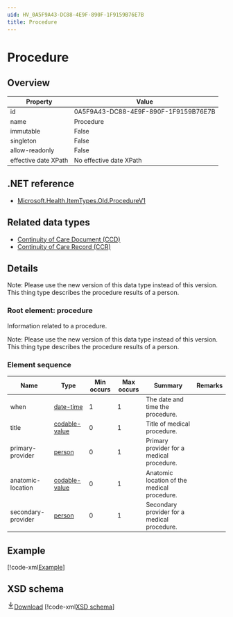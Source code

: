 ```yaml
---
uid: HV_0A5F9A43-DC88-4E9F-890F-1F9159B76E7B
title: Procedure
---
```


# Procedure

## Overview

Property|Value
---|---
id|0A5F9A43-DC88-4E9F-890F-1F9159B76E7B
name|Procedure
immutable|False
singleton|False
allow-readonly|False
effective date XPath|No effective date XPath

## .NET reference
- [Microsoft.Health.ItemTypes.Old.ProcedureV1](https://docs.microsoft.com/dotnet/api/microsoft.health.itemtypes.old.procedurev1)

## Related data types

- [Continuity of Care Document (CCD)](xref:HV_9c48a2b8-952c-4f5a-935d-f3292326bf54)
- [Continuity of Care Record (CCR)](xref:HV_1e1ccbfc-a55d-4d91-8940-fa2fbf73c195)

## Details
Note: Please use the new version of this data type instead of this version. <br /> This thing type describes the procedure results of a person.

<a name='procedure'></a>

### Root element: procedure

Information related to a procedure.

Note: Please use the new version of this data type instead of this version. <br /> This thing type describes the procedure results of a person.

### Element sequence

Name|Type|Min occurs|Max occurs|Summary|Remarks
---|---|---|---|---|---
when|[date-time](xref:HV_File_dates#date-time)|1|1|The date and time the procedure.|
title|[codable-value](xref:HV_3e730686-781f-4616-aa0d-817bba8eb141#codable-value)|0|1|Title of medical procedure.|
primary-provider|[person](xref:HV_3e730686-781f-4616-aa0d-817bba8eb141#person)|0|1|Primary provider for a medical procedure.|
anatomic-location|[codable-value](xref:HV_3e730686-781f-4616-aa0d-817bba8eb141#codable-value)|0|1|Anatomic location of the medical procedure.|
secondary-provider|[person](xref:HV_3e730686-781f-4616-aa0d-817bba8eb141#person)|0|1|Secondary provider for a medical procedure.|

## Example
[!code-xml[Example](../../sample-xml/0A5F9A43-DC88-4E9F-890F-1F9159B76E7B.xml)]

## XSD schema
[![Download](/healthvault/images/download.png)Download](../../xsd/procedure.1.xsd)
[!code-xml[XSD schema](../../xsd/procedure.1.xsd)]
